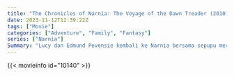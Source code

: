```yaml
---
title: "The Chronicles of Narnia: The Voyage of the Dawn Treader (2010)"
date: 2023-11-12T12:39:22Z
tags: ["Movie"]
categories: ["Adventure", "Family", "Fantasy"]
series: ["Narnia"]
Summary: "Lucy dan Edmund Pevensie kembali ke Narnia bersama sepupu mereka Eustace di mana mereka bertemu dengan Pangeran Caspian untuk perjalanan melintasi laut dengan kapal kerajaan The Dawn Treader. Sepanjang jalan mereka bertemu naga, kurcaci, merfolk, dan..."
---
```


<mux-player stream-type="on-demand"
src="https://kp3d-my.sharepoint.com/personal/ryoo_kp3d_onmicrosoft_com/_layouts/15/download.aspx?share=EcwyPZfld5VJunOGJl4ZCfMBcO9iSULvmipwsmII-cdHHg" prefer-playback="mse" controls>

</mux-player>


{{< movieinfo id="10140" >}}

<script src="https://cdn.jsdelivr.net/npm/@mux/mux-player"></script>

 <script type="application/ld+json ">
{
"@context": "https://schema.org/",
"@type": "VideoObject",
"name": "The Chronicles of Narnia: The Voyage of the Dawn Treader (2010)",
"contentUrl": "https://stream.mux.com/Dujq8cFQfePg7NMEt6aKH02g5fDeu00rOVzYf7BkXlVog.m3u8",
"thumbnailUrl": "https://www.themoviedb.org/t/p/original/AhTNmGhPzVGj9g5oz5VlFP3IhlR.jpg?width=314&fit_mode=preserve&time=25",
"uploadDate": "2023-11-12T12:39:22Z",
}

</script>